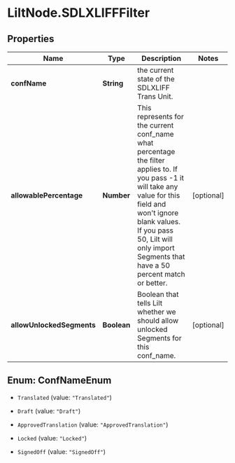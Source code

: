 # LiltNode.SDLXLIFFFilter

## Properties

Name | Type | Description | Notes
------------ | ------------- | ------------- | -------------
**confName** | **String** | the current state of the SDLXLIFF Trans Unit. | 
**allowablePercentage** | **Number** | This represents for the current conf_name what percentage the filter applies to.  If you pass -1 it will take any value for this field and won&#39;t ignore blank values. If you pass 50, Lilt will only import Segments that have a 50 percent match or better. | [optional] 
**allowUnlockedSegments** | **Boolean** | Boolean that tells Lilt whether we should allow unlocked Segments for this conf_name. | [optional] 



## Enum: ConfNameEnum


* `Translated` (value: `"Translated"`)

* `Draft` (value: `"Draft"`)

* `ApprovedTranslation` (value: `"ApprovedTranslation"`)

* `Locked` (value: `"Locked"`)

* `SignedOff` (value: `"SignedOff"`)




